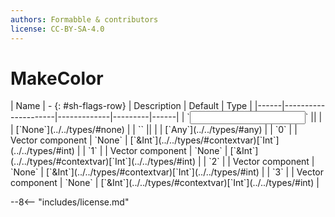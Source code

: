 ```yaml
---
authors: Formabble & contributors
license: CC-BY-SA-4.0
---
```



# MakeColor

<div class="sh-parameters" markdown="1">
| Name | - {: #sh-flags-row} | Description | Default | Type |
|------|---------------------|-------------|---------|------|
| `<input>` || | | [`None`](../../types/#none) |
| `<output>` || | | [`Any`](../../types/#any) |
| `0` |  | Vector component | `None` | [`&Int`](../../types/#contextvar)[`Int`](../../types/#int) |
| `1` |  | Vector component | `None` | [`&Int`](../../types/#contextvar)[`Int`](../../types/#int) |
| `2` |  | Vector component | `None` | [`&Int`](../../types/#contextvar)[`Int`](../../types/#int) |
| `3` |  | Vector component | `None` | [`&Int`](../../types/#contextvar)[`Int`](../../types/#int) |

</div>



--8<-- "includes/license.md"

